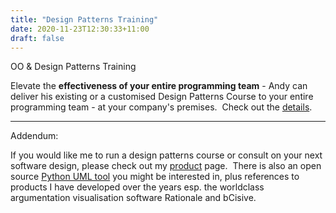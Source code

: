 ```yaml
---
title: "Design Patterns Training"
date: 2020-11-23T12:30:33+11:00
draft: false
---
```


OO & Design Patterns Training

Elevate the **effectiveness of your entire programming team** - Andy can deliver his existing or a customised Design Patterns Course to your entire programming team - at your company's premises.  Check out the [details](/index.php/products/design_patterns_courses/ "Design Patterns Courses").

---

Addendum:

If you would like me to run a design patterns course or consult on your next software design, please check out my [product](/index.php/products/ "Products") page.  There is also an open source [Python UML tool](http://www.pynsource.com "Pynsource - UML tool for Python") you might be interested in, plus references to products I have developed over the years esp. the worldclass argumentation visualisation software Rationale and bCisive.
